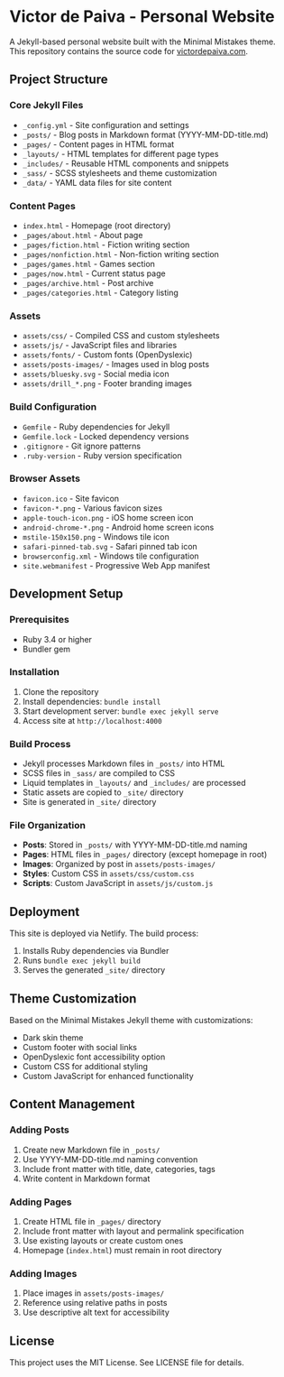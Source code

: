 # Victor de Paiva - Personal Website

A Jekyll-based personal website built with the Minimal Mistakes theme. This repository contains the source code for [victordepaiva.com](https://victordepaiva.com).

## Project Structure

### Core Jekyll Files
- `_config.yml` - Site configuration and settings
- `_posts/` - Blog posts in Markdown format (YYYY-MM-DD-title.md)
- `_pages/` - Content pages in HTML format
- `_layouts/` - HTML templates for different page types
- `_includes/` - Reusable HTML components and snippets
- `_sass/` - SCSS stylesheets and theme customization
- `_data/` - YAML data files for site content

### Content Pages
- `index.html` - Homepage (root directory)
- `_pages/about.html` - About page
- `_pages/fiction.html` - Fiction writing section
- `_pages/nonfiction.html` - Non-fiction writing section
- `_pages/games.html` - Games section
- `_pages/now.html` - Current status page
- `_pages/archive.html` - Post archive
- `_pages/categories.html` - Category listing

### Assets
- `assets/css/` - Compiled CSS and custom stylesheets
- `assets/js/` - JavaScript files and libraries
- `assets/fonts/` - Custom fonts (OpenDyslexic)
- `assets/posts-images/` - Images used in blog posts
- `assets/bluesky.svg` - Social media icon
- `assets/drill_*.png` - Footer branding images

### Build Configuration
- `Gemfile` - Ruby dependencies for Jekyll
- `Gemfile.lock` - Locked dependency versions
- `.gitignore` - Git ignore patterns
- `.ruby-version` - Ruby version specification

### Browser Assets
- `favicon.ico` - Site favicon
- `favicon-*.png` - Various favicon sizes
- `apple-touch-icon.png` - iOS home screen icon
- `android-chrome-*.png` - Android home screen icons
- `mstile-150x150.png` - Windows tile icon
- `safari-pinned-tab.svg` - Safari pinned tab icon
- `browserconfig.xml` - Windows tile configuration
- `site.webmanifest` - Progressive Web App manifest

## Development Setup

### Prerequisites
- Ruby 3.4 or higher
- Bundler gem

### Installation
1. Clone the repository
2. Install dependencies: `bundle install`
3. Start development server: `bundle exec jekyll serve`
4. Access site at `http://localhost:4000`

### Build Process
- Jekyll processes Markdown files in `_posts/` into HTML
- SCSS files in `_sass/` are compiled to CSS
- Liquid templates in `_layouts/` and `_includes/` are processed
- Static assets are copied to `_site/` directory
- Site is generated in `_site/` directory

### File Organization
- **Posts**: Stored in `_posts/` with YYYY-MM-DD-title.md naming
- **Pages**: HTML files in `_pages/` directory (except homepage in root)
- **Images**: Organized by post in `assets/posts-images/`
- **Styles**: Custom CSS in `assets/css/custom.css`
- **Scripts**: Custom JavaScript in `assets/js/custom.js`

## Deployment

This site is deployed via Netlify. The build process:
1. Installs Ruby dependencies via Bundler
2. Runs `bundle exec jekyll build`
3. Serves the generated `_site/` directory

## Theme Customization

Based on the Minimal Mistakes Jekyll theme with customizations:
- Dark skin theme
- Custom footer with social links
- OpenDyslexic font accessibility option
- Custom CSS for additional styling
- Custom JavaScript for enhanced functionality

## Content Management

### Adding Posts
1. Create new Markdown file in `_posts/`
2. Use YYYY-MM-DD-title.md naming convention
3. Include front matter with title, date, categories, tags
4. Write content in Markdown format

### Adding Pages
1. Create HTML file in `_pages/` directory
2. Include front matter with layout and permalink specification
3. Use existing layouts or create custom ones
4. Homepage (`index.html`) must remain in root directory

### Adding Images
1. Place images in `assets/posts-images/`
2. Reference using relative paths in posts
3. Use descriptive alt text for accessibility

## License

This project uses the MIT License. See LICENSE file for details.
